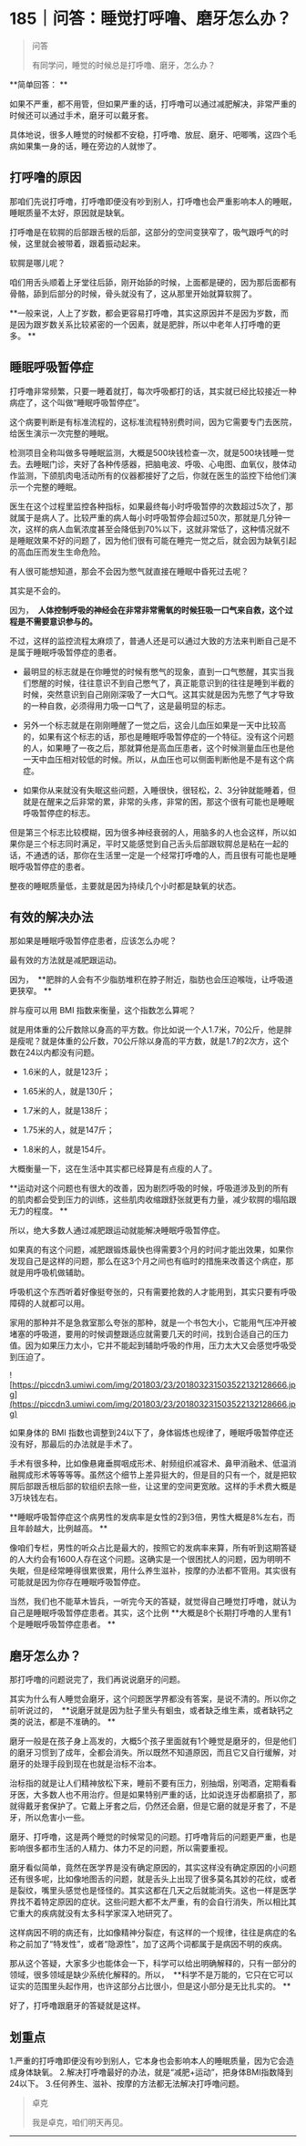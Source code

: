# 185｜问答：睡觉打呼噜、磨牙怎么办？

> 问答
> 
> 有同学问，睡觉的时候总是打呼噜、磨牙，怎么办？

 **简单回答： **

如果不严重，都不用管，但如果严重的话，打呼噜可以通过减肥解决，非常严重的时候还可以通过手术，磨牙可以戴牙套。

具体地说，很多人睡觉的时候都不安稳，打呼噜、放屁、磨牙、吧唧嘴，这四个毛病如果集一身的话，睡在旁边的人就惨了。

## 打呼噜的原因

那咱们先说打呼噜，打呼噜即便没有吵到别人，打呼噜也会严重影响本人的睡眠，睡眠质量不太好，原因就是缺氧。

打呼噜是在软腭的后部跟舌根的后部，这部分的空间变狭窄了，吸气跟呼气的时候，这里就会被带着，跟着振动起来。

软腭是哪儿呢？

咱们用舌头顺着上牙堂往后舔，刚开始舔的时候，上面都是硬的，因为那后面都有骨骼，舔到后部分的时候，骨头就没有了，这从那里开始就算软腭了。

 **一般来说，人上了岁数，都会更容易打呼噜，其实这原因并不是因为岁数，而是因为跟岁数关系比较紧密的一个因素，就是肥胖，所以中老年人打呼噜的更多。 **

## 睡眠呼吸暂停症

打呼噜非常频繁，只要一睡着就打，每次呼吸都打的话，其实就已经比较接近一种病症了，这个叫做“睡眠呼吸暂停症”。

这个病要判断是有标准流程的，这标准流程特别费时间，因为它需要专门去医院，给医生演示一次完整的睡眠。

检测项目全称叫做多导睡眠监测，大概是500块钱检查一次，就是500块钱睡一觉去。去睡眠门诊，夹好了各种传感器，把脑电波、呼吸、心电图、血氧仪，肢体动作监测，下颌肌肉电活动所有的仪器都接好了之后，你就在医生的监控下给他们演示一个完整的睡眠。

医生在这个过程里监控各种指标，如果最终每小时呼吸暂停的次数超过5次了，那就属于是病人了。比较严重的病人每小时呼吸暂停会超过50次，那就是几分钟一次，这样的病人血氧浓度甚至会降低到70%以下，这就非常低了，这种情况就不是睡眠效果不好的问题了，因为他们很有可能在睡完一觉之后，就会因为缺氧引起的高血压而发生生命危险。

有人很可能想知道，那会不会因为憋气就直接在睡眠中昏死过去呢？

其实是不会的。

因为，  **人体控制呼吸的神经会在非常非常需氧的时候狂吸一口气来自救，这个过程是不需要意识参与的。**  

不过，这样的监控流程太麻烦了，普通人还是可以通过大致的方法来判断自己是不是属于睡眠呼吸暂停症的患者。

* 最明显的标志就是在你睡觉的时候有憋气的现象，直到一口气憋醒，其实当我们憋醒的时候，往往意识不到自己憋气了，真正能意识到的往往是睡到半截的时候，突然意识到自己刚刚深吸了一大口气。这其实就是因为先憋了气才导致的一种自救，必须得用力吸一口气了，这是最明显的标志。

* 另外一个标志就是在刚刚睡醒了一觉之后，这会儿血压如果是一天中比较高的，如果有这个标志的话，那也是睡眠呼吸暂停症的一个特征。没有这个问题的人，如果睡了一夜之后，那就算他是高血压患者，这个时候测量血压也是他一天中血压相对较低的时候。所以，从血压也可以侧面判断他是不是有这个病症。

* 如果你从来就没有失眠这些问题，入睡很快，很轻松，2、3分钟就能睡着，但就是在醒来之后非常的累，非常的头疼，非常的困，那这个很有可能也是睡眠呼吸暂停症的标志。

但是第三个标志比较模糊，因为很多神经衰弱的人，用脑多的人也会这样，所以如果你是三个标志同时满足，平时又能感觉到自己舌头后部跟软腭总是粘在一起的话，不通透的话，那你在生活里一定是一个经常打呼噜的人，而且很有可能也是睡眠呼吸暂停症的患者。

整夜的睡眠质量低，主要就是因为持续几个小时都是缺氧的状态。

## 有效的解决办法

那如果是睡眠呼吸暂停症患者，应该怎么办呢？

最有效的方法就是减肥跟运动。

因为，  **肥胖的人会有不少脂肪堆积在脖子附近，脂肪也会压迫喉咙，让呼吸道更狭窄。 **

胖与瘦可以用 BMI 指数来衡量，这个指数怎么算呢？

就是用体重的公斤数除以身高的平方数。你比如说一个人1.7米，70公斤，他是胖是瘦呢？就是体重的公斤数，70公斤除以身高的平方数，就是1.7的2次方，这个数在24以内都没有问题。

* 1.6米的人，就是123斤；

* 1.65米的人，就是130斤；

* 1.7米的人，就是138斤；

* 1.75米的人，就是147斤；

* 1.8米的人，就是154斤。

大概衡量一下，这在生活中其实都已经算是有点瘦的人了。

 **运动对这个问题也有很大的改善，因为剧烈呼吸的时候，呼吸道涉及到的所有的肌肉都会受到压力的训练，这些肌肉收缩跟舒张就更有力量，减少软腭的塌陷跟无力的程度。 **

所以，绝大多数人通过减肥跟运动就能解决睡眠呼吸暂停症。

如果真的有这个问题，减肥跟锻炼最快也得需要3个月的时间才能出效果，如果你发现自己是这样的问题，那么在这3个月之间也有临时的措施来改善这个病症，那就是用呼吸机做辅助。

呼吸机这个东西听着好像挺夸张的，只有需要抢救的人才能用到，其实只要有呼吸障碍的人就都可以用。

家用的那种并不是急救室那么夸张的那种，就是一个书包大小，它能用气压冲开被堵塞的呼吸道，要用的时候调整跟适应就需要几天的时间，找到合适自己的压力值。因为如果压力太小，它并不能起到辅助呼吸的作用，压力太大又会感觉呼吸受到压迫了。

![https://piccdn3.umiwi.com/img/201803/23/201803231503522132128666.jpg](https://piccdn3.umiwi.com/img/201803/23/201803231503522132128666.jpg)

如果身体的 BMI 指数也调整到24以下了，身体锻炼也规律了，睡眠呼吸暂停症还没有好，那最后的办法就是手术了。

手术有很多种，比如像悬雍垂腭咽成形术、射频组织减容术、鼻甲消融术、低温消融腭成形术等等等等。虽然这个细节上差异挺大的，但是目的只有一个，就是把软腭后部跟舌根后部的软组织去除一些，让这里的空间更宽敞。这样的手术费大概是3万块钱左右。

 **睡眠呼吸暂停症这个病男性的发病率是女性的2到3倍，男性大概是8%左右，而且年龄越大，比例越高。 **

像咱们专栏，男性的听众占比是最大的，按照它的发病率来算，所有听到这期答疑的人大约会有1600人存在这个问题。这确实是一个很困扰人的问题，因为明明不失眠，但是经常睡得很累很累，用什么养生滋补，按摩的办法都不管用。其实很有可能就是因为你存在睡眠呼吸暂停症。

当然，我们也不能草木皆兵，一听完今天的答疑，就觉得自己睡觉打呼噜，就认为自己是睡眠呼吸暂停症患者。其实，这个比例 **大概是8个长期打呼噜的人里有1个是睡眠呼吸暂停症患者。 **

## 磨牙怎么办？

那打呼噜的问题说完了，我们再说说磨牙的问题。

其实为什么有人睡觉会磨牙，这个问题医学界都没有答案，是说不清的。所以你之前听说过的，  **说磨牙就是因为肚子里头有蛔虫，或者缺乏维生素，或者缺钙之类的说法，都是不准确的。 **

磨牙一般是在孩子身上高发的，大概5个孩子里面就有1个睡觉是磨牙的，但是他们的磨牙习惯到了成年，全都会消失。所以既然不知道原因，而且它又自行缓解，对磨牙的处理手段到现在也就是治标不治本。

治标指的就是让人们精神放松下来，睡前不要有压力，别抽烟，别喝酒，定期看看牙医，大多数人也不用治疗。但是如果特别严重的话，比如说连牙齿都磨损了，那就得戴牙套保护了。它戴上牙套之后，仍然还会磨，但是它磨的就是牙套了，不是牙，所以危害小一些。

磨牙、打呼噜，这是两个睡觉的时候常见的问题。打呼噜背后的问题更严重，也是影响很多都市生活的人精力、体力不足的问题，所以需要重视。

磨牙看似简单，竟然在医学界是没有确定原因的，其实这样没有确定原因的小问题还有很多呢，比如像地图舌的问题，就是舌头上出现了很多莫名其妙的花纹，或者是裂纹，嘴里头感觉也是怪怪的。其实这都在几天之后就能消失。这也一样是医学界找不着特定原因的症状。这些问题大都不太严重，有的会自行消失，所以相比其它重大的疾病就没有太多科学家深入地研究了。

这样病因不明的病还有，比如像精神分裂症，有这样的一个规律，往往是病症的名称之前加了“特发性”，或者“隐源性”，加了这两个词都属于是病因不明的疾病。

那从这个答疑，大家多少也能体会一下，科学可以给出明确解释的，只有一部分的领域，很多领域是缺少系统化解释的。所以，  **科学不是万能的，它只在它可以证实的范围里头起作用，也许这部分占比很小，但是这小部分是无比扎实的。 **

好了，打呼噜跟磨牙的答疑就是这样。

## 划重点

1.严重的打呼噜即便没有吵到别人，它本身也会影响本人的睡眠质量，因为它会造成身体缺氧。
2.解决打呼噜最好的办法，就是“减肥+运动”，把身体BMI指数降到24以下。
3.任何养生、滋补、按摩的方法都无法解决打呼噜问题。

> 卓克
> 
> 我是卓克，咱们明天再见。

---
